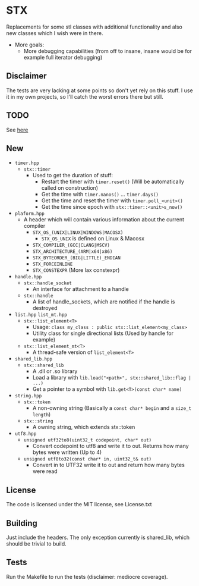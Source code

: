 # STX

Replacements for some stl classes with additional functionality and also new classes which I wish were in there.

- More goals:
	- More debugging capabilities (from off to insane, insane would be for example full iterator debugging)

## Disclaimer
The tests are very lacking at some points so don't yet rely on this stuff.
I use it in my own projects, so I'll catch the worst errors there but still.

## TODO

See [here](Todo.md)

## New
- `timer.hpp`
	- `stx::timer`
		- Used to get the duration of stuff:
			- Restart the timer with `timer.reset()` (Will be automatically called on construction)
			- Get the time with `timer.nanos()` ... `timer.days()`
			- Get the time and reset the timer with `timer.poll_<unit>()`
			- Get the time since epoch with `stx::timer::<unit>s_now()`
- `plaform.hpp`
	- A header which will contain various information about the current compiler
		- `STX_OS_(UNIX|LINUX|WINDOWS|MACOSX)`
			- `STX_OS_UNIX` is defined on Linux & Macosx
		- `STX_COMPILER_(GCC|CLANG|MSCV)`
		- `STX_ARCHITECTURE_(ARM|x64|x86)`
		- `STX_BYTEORDER_(BIG|LITTLE)_ENDIAN`
		- `STX_FORCEINLINE`
		- `STX_CONSTEXPR` (More lax constexpr)
- `handle.hpp`
	- `stx::handle_socket`
		- An interface for attachment to a handle
	- `stx::handle`
		- A list of handle_sockets, which are notified if the handle is destroyed
- `list.hpp` `list_mt.hpp`
	- `stx::list_element<T>`
		- Usage: `class my_class : public stx::list_element<my_class>`
		- Utility class for single directional lists (Used by handle for example)
	- `stx::list_element_mt<T>`
		- A thread-safe version of `list_element<T>`
- `shared_lib.hpp`
	- `stx::shared_lib`
		- A .dll or .so library
		- Load a library with `lib.load("<path>", stx::shared_lib::flag | ...)`
		- Get a pointer to a symbol with `lib.get<T>(const char* name)`
- `string.hpp`
	- `stx::token`
		- A non-owning string (Basically a `const char* begin` and a `size_t length`)
	- `stx::string`
		- A owning string, which extends stx::token
- `utf8.hpp`
	- `unsigned utf32to8(uint32_t codepoint, char* out)`
		- Convert codepoint to utf8 and write it to out. Returns how many bytes were written (Up to 4)
	- `unsigned utf8to32(const char* in, uint32_t& out)`
		- Convert in to UTF32 write it to out and return how many bytes were read

## License
The code is licensed under the MIT license, see License.txt

## Building

Just include the headers.
The only exception currently is shared_lib, which should be trivial to build.

## Tests
Run the Makefile to run the tests (disclaimer: mediocre coverage).

